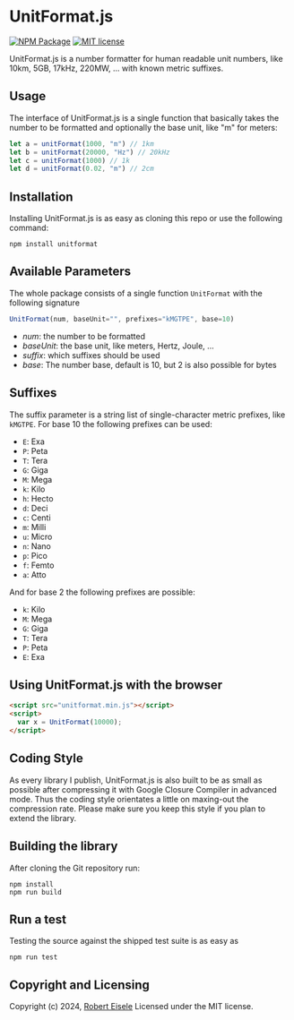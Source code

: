 # UnitFormat.js

[![NPM Package](https://img.shields.io/npm/v/unitformat.svg?style=flat)](https://npmjs.org/package/unitformat "View this project on npm")
[![MIT license](http://img.shields.io/badge/license-MIT-brightgreen.svg)](http://opensource.org/licenses/MIT)

UnitFormat.js is a number formatter for human readable unit numbers, like 10km, 5GB, 17kHz, 220MW, ... with known metric suffixes.

## Usage


The interface of UnitFormat.js is a single function that basically takes the number to be formatted and optionally the base unit, like "m" for meters:

```javascript
let a = unitFormat(1000, "m") // 1km
let b = unitFormat(20000, "Hz") // 20kHz
let c = unitFormat(1000) // 1k
let d = unitFormat(0.02, "m") // 2cm 
```

## Installation

Installing UnitFormat.js is as easy as cloning this repo or use the following command:

```
npm install unitformat
```


## Available Parameters


The whole package consists of a single function `UnitFormat` with the following signature

```js
UnitFormat(num, baseUnit="", prefixes="kMGTPE", base=10)
```

- *num*: the number to be formatted
- *baseUnit*: the base unit, like meters, Hertz, Joule, ...
- *suffix*: which suffixes should be used
- *base*: The number base, default is 10, but 2 is also possible for bytes

## Suffixes


The suffix parameter is a string list of single-character metric prefixes, like `kMGTPE`. For base 10 the following prefixes can be used:

- `E`: Exa
- `P`: Peta
- `T`: Tera
- `G`: Giga
- `M`: Mega
- `k`: Kilo
- `h`: Hecto
- `d`: Deci
- `c`: Centi
- `m`: Milli
- `u`: Micro
- `n`: Nano
- `p`: Pico
- `f`: Femto
- `a`: Atto

And for base 2 the following prefixes are possible:

- `k`: Kilo
- `M`: Mega
- `G`: Giga
- `T`: Tera
- `P`: Peta
- `E`: Exa


## Using UnitFormat.js with the browser


```html
<script src="unitformat.min.js"></script>
<script>
  var x = UnitFormat(10000);
</script>
```


## Coding Style

As every library I publish, UnitFormat.js is also built to be as small as possible after compressing it with Google Closure Compiler in advanced mode. Thus the coding style orientates a little on maxing-out the compression rate. Please make sure you keep this style if you plan to extend the library.

## Building the library

After cloning the Git repository run:

```
npm install
npm run build
```

## Run a test

Testing the source against the shipped test suite is as easy as

```
npm run test
```

## Copyright and Licensing

Copyright (c) 2024, [Robert Eisele](https://raw.org/)
Licensed under the MIT license.
